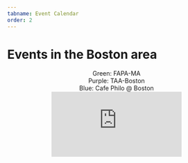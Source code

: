 ```yaml
---
tabname: Event Calendar
order: 2
---
```


Events in the Boston area
=========================

<center>Green: FAPA-MA</center>

<center>Purple: TAA-Boston</center>

<center>Blue: Cafe Philo @ Boston</center>

<div style="text-align: center;">
<iframe class='event-calendar' src="https://calendar.google.com/calendar/embed?title=%20&amp;height=600&amp;wkst=1&amp;mode=AGENDA&amp;bgcolor=%23ffffff&amp;src=hkmvm922b8vl92i1134l30k3u8%40group.calendar.google.com&amp;color=%232952A3&amp;src=0h4mgqjn6ua6t1mij3hvukq89o%40group.calendar.google.com&amp;color=%230D7813&amp;src=v2hr0vm3r6dqm2n2j31ms60sb4%40group.calendar.google.com&amp;color=%235229A3&amp;ctz=America%2FNew_York" style="border-width:0" frameborder="0" scrolling="no"></iframe>
</div>
